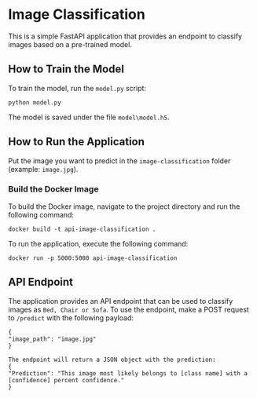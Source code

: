 # Image Classification

This is a simple FastAPI application that provides an endpoint to classify images based on a pre-trained model.



## How to Train the Model

To train the model, run the `model.py` script:

```
python model.py
```

The model is saved under the file `model\model.h5`.

## How to Run the Application

Put the image you want to predict in the `image-classification` folder (example: `image.jpg`).


### Build the Docker Image

To build the Docker image, navigate to the project directory and run the following command:

```
docker build -t api-image-classification .
```


To run the application, execute the following command:

```
docker run -p 5000:5000 api-image-classification
```

## API Endpoint

The application provides an API endpoint that can be used to classify images as `Bed, Chair or Sofa`. To use the endpoint, make a POST request to `/predict` with the following payload:
```
{
"image_path": "image.jpg"
}
```

```
The endpoint will return a JSON object with the prediction:
{
"Prediction": "This image most likely belongs to [class name] with a [confidence] percent confidence."
}
```





